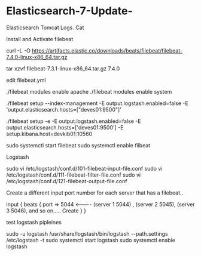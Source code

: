 # Elasticsearch-7-Update-
Elasticsearch Tomcat Logs. Cat


Install and Activate filebeat

curl -L -O https://artifacts.elastic.co/downloads/beats/filebeat/filebeat-7.4.0-linux-x86_64.tar.gz

tar xzvf filebeat-7.3.1-linux-x86_64.tar.gz
7.4.0


edit filebeat.yml

./filebeat modules enable apache
./filebeat modules enable system


./filebeat setup --index-management -E output.logstash.enabled=false -E 'output.elasticsearch.hosts=["deves01:9500"]'

./filebeat setup -e -E output.logstash.enabled=false -E output.elasticsearch.hosts=['deves01:9500'] -E setup.kibana.host=devkib01:10560

sudo systemctl start filebeat
sudo systemctl enable filbeat

Logstash 

sudo vi /etc/logstash/conf.d/101-filebeat-input-file.conf
sudo vi /etc/logstash/conf.d/111-filebeat-filter-file.conf
sudo vi /etc/logstash/conf.d/121-filebeat-output-file.conf

Create a different input port number for each server that has a filebeat.. 

input {
  beats {
    port => 5044 <---- (server 1 5044) , (server 2 5045), (server 3 5046), and so on..... Create 
  }
}

test logstash pipleines 

sudo -u logstash /usr/share/logstash/bin/logstash --path.settings /etc/logstash -t
sudo systemctl start logstash
sudo systemctl enable logstash
